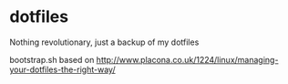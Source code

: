 # dotfiles
Nothing revolutionary, just a backup of my dotfiles

bootstrap.sh based on http://www.placona.co.uk/1224/linux/managing-your-dotfiles-the-right-way/
